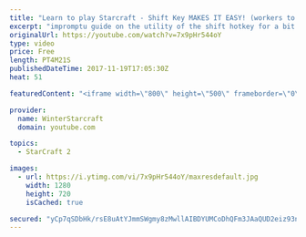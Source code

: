 ```yaml
---
title: "Learn to play Starcraft - Shift Key MAKES IT EASY! (workers to gas, waypoints, ctrl grps, moving)"
excerpt: "impromptu guide on the utility of the shift hotkey for a bit of everything"
originalUrl: https://youtube.com/watch?v=7x9pHr544oY
type: video
price: Free
length: PT4M21S
publishedDateTime: 2017-11-19T17:05:30Z
heat: 51

featuredContent: "<iframe width=\"800\" height=\"500\" frameborder=\"0\" src=\"https://www.youtube.com/embed/7x9pHr544oY\" allow=\"accelerometer; autoplay; encrypted-media; gyroscope; picture-in-picture\" allowfullscreen></iframe>"

provider:
  name: WinterStarcraft
  domain: youtube.com

topics:
  - StarCraft 2

images:
  - url: https://i.ytimg.com/vi/7x9pHr544oY/maxresdefault.jpg
    width: 1280
    height: 720
    isCached: true

secured: "yCp7qSDbHk/rsE8uAtYJmmSWgmy8zMwllAIBDYUMCoDhQFm3JAaQUD2eiz93ngbO2tUvvHHgjlT07tjRLyk+HWqOrhVLUXe0rDovtrirHocwlDFd0NgnQjAmfq+urbbupGXpgi1Go5UgOnLx7ZETj1iACLNphNniHNtJVerofoAd9N5xi2Q1+aIjvHCDMxRXXnvr6kpBdTz5u/yEvGuXqkFqkgJUxgJiAWqgJiNSoC80pslK43zcFPMJ2kZLLMyRyDWdNaUEHpadlybusDhSpcsl2+GTh8kLI6AR3nt6gNigBZZE/g35Mt4HUoSRVDNl5uYvKdZuwcul+O6q2UAe7Ns2rf5nxfwuDTyI9GyPoGF51Ak34iuYFfAPq6/RlayTMk3S6SD65THMN/NPn4TQwutSmgzWrFn36KqeEtutgbQ=;6EY8qxXoStQ7PlwXrsOYKQ=="
---
```


